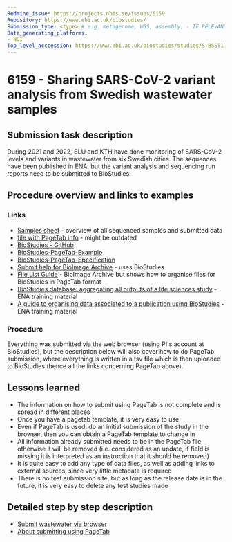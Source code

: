 ```yaml
---
Redmine_issue: https://projects.nbis.se/issues/6159
Repository: https://www.ebi.ac.uk/biostudies/
Submission_type: <type> # e.g. metagenome, WGS, assembly, - IF RELEVANT
Data_generating_platforms:
- NGI
Top_level_acccession: https://www.ebi.ac.uk/biostudies/studies/S-BSST1185
---
```


# 6159 - Sharing SARS-CoV-2 variant analysis from Swedish wastewater samples

## Submission task description
During 2021 and 2022, SLU and KTH have done monitoring of SARS-CoV-2 levels and variants in wastewater from six Swedish cities. The sequences have been published in ENA, but the variant analysis and sequencing run reports need to be submitted to BioStudies.

## Procedure overview and links to examples

### Links
* [Samples sheet](https://docs.google.com/spreadsheets/d/1iwtpGGobkjkSiowS_QKM-5qo_PB_ngcVsIpUaoJ4TY8/) - overview of all sequenced samples and submitted data
* [file with PageTab info](https://www.ebi.ac.uk/biostudies/misc/SubmissionFormatV5a.pdf) - might be outdated
* [BioStudies - GitHub](https://github.com/EBIBioStudies/EBIBioStudies.github.io)
* [BioStudies-PageTab-Example](https://ebibiostudies.github.io/page-tab-specification/examples/AllInOneExample.html)
* [BioStudies-PageTab-Specification](https://ebibiostudies.github.io/page-tab-specification/specification/PageTabSpecification.html)
* [Submit help for BioImage Archive](https://www.ebi.ac.uk/bioimage-archive/submit/) - uses BioStudies
* [File List Guide](https://www.ebi.ac.uk/bioimage-archive/help-file-list/) - BioImage Archive but shows how to organise files for BioStudies in PageTab format
* [BioStudies database: aggregating all outputs of a life sciences study](https://www.ebi.ac.uk/training/events/biostudies-database-aggregating-all-outputs-life-sciences-study) - ENA training material
* [A guide to organising data associated to a publication using BioStudies](https://www.ebi.ac.uk/training/events/guide-organising-data-associated-publication-using-biostudies) - ENA training material

### Procedure
Everything was submitted via the web browser (using PI's account at BioStudies), but the description below will also cover how to do PageTab submission, where everything is written in a tsv file which is then uploaded to BioStudies (hence all the links concerning PageTab above).

## Lessons learned
* The information on how to submit using PageTab is not complete and is spread in different places
* Once you have a pagetab template, it is very easy to use
* Even if PageTab is used, do an initial submission of the study in the browser, then you can obtain a PageTab template to change in
* All information already submitted needs to be in the PageTab file, otherwise it will be removed (i.e. considered as an update, if field is missing it is interpreted as an instruction that it should be removed)
* It is quite easy to add any type of data files, as well as adding links to external sources, since very little metadata is required
* There is no test submission site, but as long as the release date is in the future, it is very easy to delete any test studies made 

## Detailed step by step description

* [Submit wastewater via browser](./instructions-submit-biostudies.md)
* [About submitting using PageTab](instructions-submit-pagetab.md)

